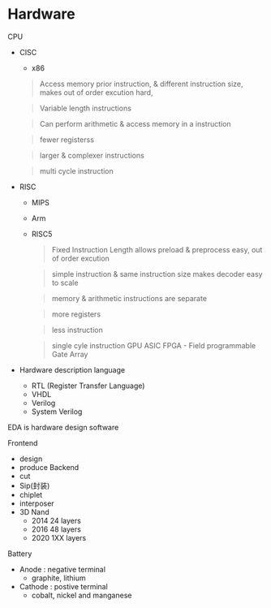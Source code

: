 # Hardware

CPU
  - CISC
    - x86
    > Access memory prior instruction, & different instruction size, makes out of order excution hard, 

    > Variable length instructions

    > Can perform arithmetic & access memory in a instruction

    > fewer registerss

    > larger & complexer instructions

    > multi cycle instruction
  - RISC
    - MIPS
    - Arm
    - RISC5
      > Fixed Instruction Length allows preload & preprocess easy, out of order excution 

      > simple instruction & same instruction size makes decoder easy to scale

      > memory & arithmetic instructions are separate

      > more registers

      > less instruction

      > single cyle instruction
GPU
ASIC
FPGA - Field programmable Gate Array
- Hardware description language
  - RTL (Register Transfer Language)
  - VHDL
  - Verilog
  - System Verilog

EDA is hardware design software

Frontend
  - design
  - produce
Backend
  - cut
  - Sip(封装)
  - chiplet
  - interposer
  - 3D Nand
    - 2014 24 layers
    - 2016 48 layers
    - 2020 1XX layers

Battery
- Anode : negative terminal
  - graphite, lithium
- Cathode : postive terminal
  - cobalt, nickel and manganese
